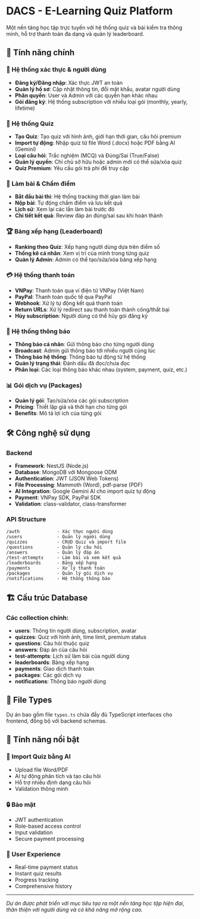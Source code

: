 # DACS - E-Learning Quiz Platform

Một nền tảng học tập trực tuyến với hệ thống quiz và bài kiểm tra thông minh, hỗ trợ thanh toán đa dạng và quản lý leaderboard.

## 🚀 Tính năng chính

### 🔐 Hệ thống xác thực & người dùng
- **Đăng ký/Đăng nhập**: Xác thực JWT an toàn
- **Quản lý hồ sơ**: Cập nhật thông tin, đổi mật khẩu, avatar người dùng
- **Phân quyền**: User và Admin với các quyền hạn khác nhau
- **Gói đăng ký**: Hệ thống subscription với nhiều loại gói (monthly, yearly, lifetime)

### 📝 Hệ thống Quiz
- **Tạo Quiz**: Tạo quiz với hình ảnh, giới hạn thời gian, câu hỏi premium
- **Import tự động**: Nhập quiz từ file Word (.docx) hoặc PDF bằng AI (Gemini)
- **Loại câu hỏi**: Trắc nghiệm (MCQ) và Đúng/Sai (True/False)
- **Quản lý quyền**: Chỉ chủ sở hữu hoặc admin mới có thể sửa/xóa quiz
- **Quiz Premium**: Yêu cầu gói trả phí để truy cập

### 🎯 Làm bài & Chấm điểm
- **Bắt đầu bài thi**: Hệ thống tracking thời gian làm bài
- **Nộp bài**: Tự động chấm điểm và lưu kết quả
- **Lịch sử**: Xem lại các lần làm bài trước đó
- **Chi tiết kết quả**: Review đáp án đúng/sai sau khi hoàn thành

### 🏆 Bảng xếp hạng (Leaderboard)
- **Ranking theo Quiz**: Xếp hạng người dùng dựa trên điểm số
- **Thống kê cá nhân**: Xem vị trí của mình trong từng quiz
- **Quản lý Admin**: Admin có thể tạo/sửa/xóa bảng xếp hạng

### 💳 Hệ thống thanh toán
- **VNPay**: Thanh toán qua ví điện tử VNPay (Việt Nam)
- **PayPal**: Thanh toán quốc tế qua PayPal
- **Webhook**: Xử lý tự động kết quả thanh toán
- **Return URLs**: Xử lý redirect sau thanh toán thành công/thất bại
- **Hủy subscription**: Người dùng có thể hủy gói đăng ký

### 🔔 Hệ thống thông báo
- **Thông báo cá nhân**: Gửi thông báo cho từng người dùng
- **Broadcast**: Admin gửi thông báo tới nhiều người cùng lúc
- **Thông báo hệ thống**: Thông báo tự động từ hệ thống
- **Quản lý trạng thái**: Đánh dấu đã đọc/chưa đọc
- **Phân loại**: Các loại thông báo khác nhau (system, payment, quiz, etc.)

### 📊 Gói dịch vụ (Packages)
- **Quản lý gói**: Tạo/sửa/xóa các gói subscription
- **Pricing**: Thiết lập giá và thời hạn cho từng gói
- **Benefits**: Mô tả lợi ích của từng gói

## 🛠 Công nghệ sử dụng

### Backend
- **Framework**: NestJS (Node.js)
- **Database**: MongoDB với Mongoose ODM
- **Authentication**: JWT (JSON Web Tokens)
- **File Processing**: Mammoth (Word), pdf-parse (PDF)
- **AI Integration**: Google Gemini AI cho import quiz tự động
- **Payment**: VNPay SDK, PayPal SDK
- **Validation**: class-validator, class-transformer

### API Structure
```
/auth              - Xác thực người dùng
/users             - Quản lý người dùng
/quizzes           - CRUD Quiz và import file
/questions         - Quản lý câu hỏi
/answers           - Quản lý đáp án
/test-attempts     - Làm bài và xem kết quả
/leaderboards      - Bảng xếp hạng
/payments          - Xử lý thanh toán
/packages          - Quản lý gói dịch vụ
/notifications     - Hệ thống thông báo
```

## 🏗 Cấu trúc Database

### Các collection chính:
- **users**: Thông tin người dùng, subscription, avatar
- **quizzes**: Quiz với hình ảnh, time limit, premium status
- **questions**: Câu hỏi thuộc quiz
- **answers**: Đáp án của câu hỏi
- **test-attempts**: Lịch sử làm bài của người dùng
- **leaderboards**: Bảng xếp hạng
- **payments**: Giao dịch thanh toán
- **packages**: Các gói dịch vụ
- **notifications**: Thông báo người dùng

## 📁 File Types
Dự án bao gồm file `types.ts` chứa đầy đủ TypeScript interfaces cho frontend, đồng bộ với backend schemas.

## 🎯 Tính năng nổi bật

### 🤖 Import Quiz bằng AI
- Upload file Word/PDF
- AI tự động phân tích và tạo câu hỏi
- Hỗ trợ nhiều định dạng câu hỏi
- Validation thông minh

### 🔒 Bảo mật
- JWT authentication
- Role-based access control
- Input validation
- Secure payment processing

### 📱 User Experience
- Real-time payment status
- Instant quiz results
- Progress tracking
- Comprehensive history

---

*Dự án được phát triển với mục tiêu tạo ra một nền tảng học tập hiện đại, thân thiện với người dùng và có khả năng mở rộng cao.*
